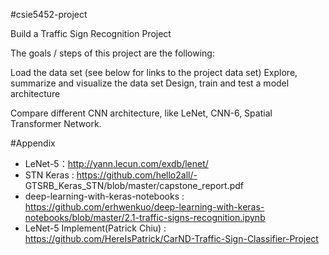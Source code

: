 #csie5452-project

Build a Traffic Sign Recognition Project

The goals / steps of this project are the following:

Load the data set (see below for links to the project data set)
Explore, summarize and visualize the data set
Design, train and test a model architecture

Compare different CNN architecture, like LeNet, CNN-6, Spatial Transformer Network.

#Appendix
- LeNet-5：http://yann.lecun.com/exdb/lenet/
- STN Keras : https://github.com/hello2all/- GTSRB_Keras_STN/blob/master/capstone_report.pdf
- deep-learning-with-keras-notebooks : https://github.com/erhwenkuo/deep-learning-with-keras-notebooks/blob/master/2.1-traffic-signs-recognition.ipynb
- LeNet-5 Implement(Patrick Chiu) : https://github.com/HereIsPatrick/CarND-Traffic-Sign-Classifier-Project
